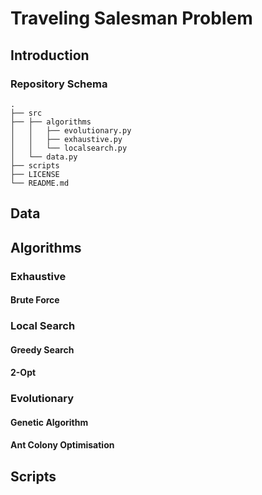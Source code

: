 # Traveling Salesman Problem

## Introduction

### Repository Schema
```
.
├── src
├── ├── algorithms
│   │   ├── evolutionary.py
│   │   ├── exhaustive.py
│   │   └── localsearch.py
│   └── data.py
├── scripts
├── LICENSE
└── README.md
```
## Data
## Algorithms
### Exhaustive
#### Brute Force
### Local Search
#### Greedy Search
#### 2-Opt
### Evolutionary
#### Genetic Algorithm
#### Ant Colony Optimisation
## Scripts